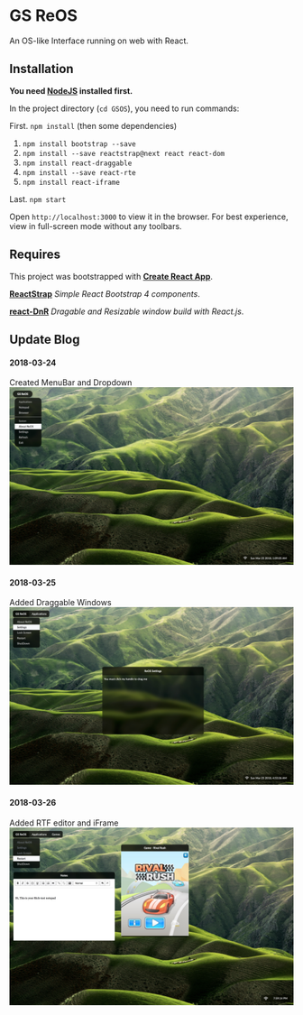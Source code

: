 # GS ReOS
An OS-like Interface running on web with React.

## Installation
__You need [NodeJS](http://nodejs.org) installed first.__

In the project directory (`cd GSOS`), you need to run commands:

First. `npm install` (then some dependencies)

1. `npm install bootstrap --save`
2. `npm install --save reactstrap@next react react-dom`
3. `npm install react-draggable`
4. `npm install --save react-rte`
5. `npm install react-iframe`

Last. `npm start`

Open `http://localhost:3000` to view it in the browser. 
For best experience, view in full-screen mode without any toolbars.

## Requires
This project was bootstrapped with __[Create React App](https://github.com/facebookincubator/create-react-app)__.
 
__[ReactStrap](https://reactstrap.github.io)__ _Simple React Bootstrap 4 components_.

__[react-DnR](http://yongxu.ren/react-DnR/)__ _Dragable and Resizable window build with React.js_.

## Update Blog
#### 2018-03-24
Created MenuBar and Dropdown
![Screenshot 20180324](https://github.com/GuptaSiddhant/GSOS/blob/master/screenshots/20180324.jpg)
#### 2018-03-25
Added Draggable Windows
![Screenshot 20180325](https://github.com/GuptaSiddhant/GSOS/blob/master/screenshots/20180325.jpg)
#### 2018-03-26
Added RTF editor and iFrame
![Screenshot 20180326](https://github.com/GuptaSiddhant/GSOS/blob/master/screenshots/20180326.jpg)
